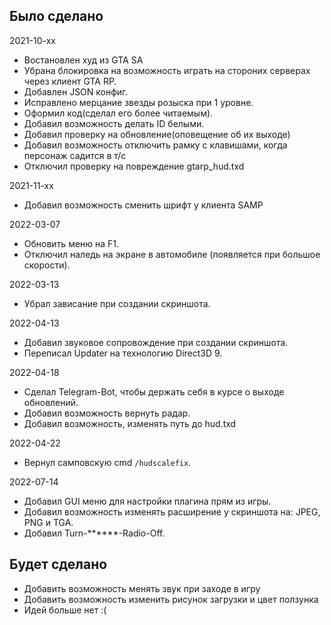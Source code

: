 ## Было сделано

2021-10-xx
- Востановлен худ из GTA SA
- Убрана блокировка на возможность играть на стороних серверах через клиент GTA RP.
- Добавлен JSON конфиг.
- Исправлено мерцание звезды розыска при 1 уровне.
- Оформил код(сделал его более читаемым).
- Добавил возможность делать ID белыми.
- Добавил проверку на обновление(оповещение об их выходе)
- Добавил возможность отключить рамку с клавишами, когда персонаж садится в т/с
- Отключил проверку на повреждение gtarp_hud.txd

2021-11-xx
- Добавил возможность сменить шрифт у клиента SAMP

2022-03-07
- Обновить меню на F1.
- Отключил наледь на экране в автомобиле (появляется при большое скорости).

2022-03-13
- Убрал зависание при создании скриншота.

2022-04-13
- Добавил звуковое сопровождение при создании скриншота.
- Переписал Updater на технологию Direct3D 9.

2022-04-18
- Сделал Telegram-Bot, чтобы держать себя в курсе о выходе обновлений.
- Добавил возможность вернуть радар.
- Добавил возможность, изменять путь до hud.txd

2022-04-22
- Вернул самповскую cmd `/hudscalefix`.

2022-07-14
- Добавил GUI меню для настройки плагина прям из игры.
- Добавил возможность изменять расширение у скриншота на: JPEG, PNG и TGA.
- Добавил Turn-******-Radio-Off.

## Будет сделано

- Добавить возможность менять звук при заходе в игру
- Добавить возможность изменить рисунок загрузки и цвет ползунка
- Идей больше нет :(
